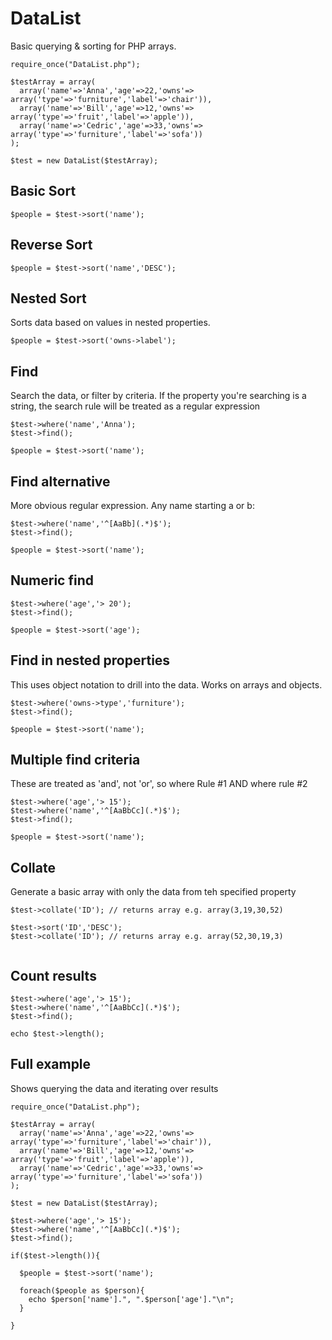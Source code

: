 # DataList
Basic querying &amp; sorting for PHP arrays.

```
require_once("DataList.php");

$testArray = array(
  array('name'=>'Anna','age'=>22,'owns'=> array('type'=>'furniture','label'=>'chair')),
  array('name'=>'Bill','age'=>12,'owns'=> array('type'=>'fruit','label'=>'apple')),
  array('name'=>'Cedric','age'=>33,'owns'=> array('type'=>'furniture','label'=>'sofa'))
);

$test = new DataList($testArray);
```

Basic Sort
-------------------

```
$people = $test->sort('name');
```

Reverse Sort
-------------------

```
$people = $test->sort('name','DESC');
```

Nested Sort
-------------------
Sorts data based on values in nested properties.

```
$people = $test->sort('owns->label');
```

Find
-------------------
Search the data, or filter by criteria.
If the property you're searching is a string, the search rule will be treated as a regular expression

```
$test->where('name','Anna');
$test->find();

$people = $test->sort('name');

```

Find alternative
-------------------
More obvious regular expression. Any name starting a or b:

```
$test->where('name','^[AaBb](.*)$');
$test->find();

$people = $test->sort('name');

```

Numeric find
-------------------

```
$test->where('age','> 20');
$test->find();

$people = $test->sort('age');

```


Find in nested properties
-------------------
This uses object notation to drill into the data. Works on arrays and objects.

```
$test->where('owns->type','furniture');
$test->find();

$people = $test->sort('name');

```



Multiple find criteria
-------------------
These are treated as 'and', not 'or', so where Rule #1 AND where rule #2

```
$test->where('age','> 15');
$test->where('name','^[AaBbCc](.*)$');
$test->find();

$people = $test->sort('name');

```

Collate
-------------------
Generate a basic array with only the data from teh specified property

```
$test->collate('ID'); // returns array e.g. array(3,19,30,52)  

$test->sort('ID','DESC');
$test->collate('ID'); // returns array e.g. array(52,30,19,3)


```

Count results
-------------------

```
$test->where('age','> 15');
$test->where('name','^[AaBbCc](.*)$');
$test->find();

echo $test->length();

```

Full example
-------------------
Shows querying the data and iterating over results

```
require_once("DataList.php");

$testArray = array(
  array('name'=>'Anna','age'=>22,'owns'=> array('type'=>'furniture','label'=>'chair')),
  array('name'=>'Bill','age'=>12,'owns'=> array('type'=>'fruit','label'=>'apple')),
  array('name'=>'Cedric','age'=>33,'owns'=> array('type'=>'furniture','label'=>'sofa'))
);

$test = new DataList($testArray);

$test->where('age','> 15');
$test->where('name','^[AaBbCc](.*)$');
$test->find();

if($test->length()){
  
  $people = $test->sort('name');
  
  foreach($people as $person){
    echo $person['name'].", ".$person['age']."\n";
  }
  
}

```




